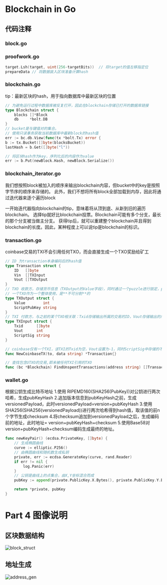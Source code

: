 # Blockchain in Go

## 代码注释
### block.go

### proofwork.go
```go
target.Lsh(target, uint(256-targetBits))  // 将target的值左移指定位
prepareData // 将数据装入区块准备计算hash
```

### blockchain.go
tip：最新区块的hash，用于指向数据库中最新区块的位置
```go
// 为避免运行过程中数据库被反复打开，因此在blockchain存储已打开的数据库链接
type Blockchain struct {
	blocks []*Block
	db     *bolt.DB
}
// bucket是与键值对的集合。
// 使用只读事务获取当前数据库中最新block的hash值
err := bc.db.View(func(tx *bolt.Tx) error {
b := tx.Bucket([]byte(blocksBucket))
lastHash = b.Get([]byte("l"))

// 将区块hash作为key，序列化后的内容作为value
err := b.Put(newBlock.Hash, newBlock.Serialize())
```

### blockchain_iterator.go
我们想按照block被加入的顺序来输出blockchain内容，但bucket中的key是按照字节序的顺序来存储的。
此外，我们不想将所有block全部加载到内存，因此将通过迭代器来逐个遍历block

一开始迭代器指向blockchain的tip，意味着将从顶到底、从新到旧的遍历blockchain。
选择tip就好比blockchain投票。Blockchain可能有多个分支，最长的那个分支被当做主分支。
获得tip后，就可以重建整个blockchain并且得到blockchain的长度。因此，某种程度上可以说tip是blockchain的标识。

### transaction.go
coinbase交易的TXI不会引用任何TXO，而会直接生成一个TXO奖励给矿工
```go
// ID 为transaction本身编码后的hash值
type Transaction struct {
    ID   []byte
    Vin  []TXInput
    Vout []TXOutput
}
// TXO 收款方，存储货币信息（TXOutput的Value字段），同时通过一个puzzle进行锁定，puzzle存放在ScriptPubKey字段中。
// 一个TXO作为一个整体使用，是**不可分割**的
type TXOutput struct {
    Value        int
    ScriptPubKey string
}
// TXI 付款方，与之前的某个TXO相关联：Txid存储输出所属的交易的ID，Vout存储输出的序号（一个交易可以包括多个TXO）
type TXInput struct {
    Txid      []byte
    Vout      int
    ScriptSig string
}

// coinbase仅有一个TXI，该TXI的Txid为空，Vout设置为-1，同时ScriptSig中存储的不是脚本，而仅仅是一个普通字符串。
func NewCoinbaseTX(to, data string) *Transaction{}

// 查找包含UTXO的交易,即未被任何TXI引用的TXO
func (bc *Blockchain) FindUnspentTransactions(address string) []Transaction{}
```

### wallet.go
根据公钥生成比特币地址
1.使用 RIPEMD160(SHA256(PubKey))对公钥进行两次哈希，生成pubKeyHash
2.追加版本信息到pubKeyHash之前，生成versionedPayload，此时versionedPayload=version+pubKeyHash
3.使用SHA256(SHA256(versionedPayload))进行两次哈希得到hash值，取该值的前n个字节生成checksum
4.将checksum追加到versionedPayload之后，生成编码前的地址，此时地址= version+pubKeyHash+checksum
5.使用Base58对version+pubKeyHash+checksum编码生成最终的地址。
```go
func newKeyPair() (ecdsa.PrivateKey, []byte) {
	// 生成椭圆曲线
    curve := elliptic.P256()
	// 由椭圆曲线和随机数生成私钥
    private, err := ecdsa.GenerateKey(curve, rand.Reader)
    if err != nil {
        log.Panic(err)
    }
    // 公钥是曲线上的点集合，由X,Y坐标混合而成
    pubKey := append(private.PublicKey.X.Bytes(), private.PublicKey.Y.Bytes()...)

    return *private, pubKey
}
```



# Part 4 图像说明
## 区块数据结构
![block_struct](C:\Users\PHC\code\simpleChain\README.assets\block_struct.png)

## 地址生成

![address_gen](C:\Users\PHC\code\simpleChain\README.assets\address_gen.png)
